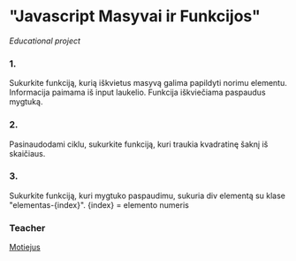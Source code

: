 # "Javascript Masyvai ir Funkcijos"
_Educational project_

### 1.
Sukurkite funkciją, kurią iškvietus masyvą galima papildyti norimu elementu.
Informacija paimama iš input laukelio. Funkcija iškviečiama paspaudus mygtuką.

### 2.
Pasinaudodami ciklu, sukurkite funkciją, kuri traukia kvadratinę šaknį iš skaičiaus.

### 3.
Sukurkite funkciją, kuri mygtuko paspaudimu, sukuria div elementą su klase "elementas-{index}". {index} = elemento numeris

### Teacher
[Motiejus](https://github.com/motiejus1)